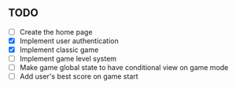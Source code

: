 ## TODO

- [ ] Create the home page
- [x] Implement user authentication
- [x] Implement classic game
- [ ] Implement game level system
- [ ] Make game global state to have conditional view on game mode
- [ ] Add user's best score on game start
